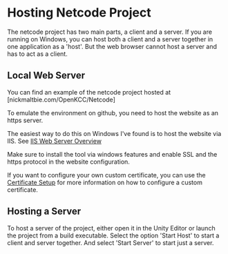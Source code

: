 # Hosting Netcode Project

The netcode project has two main parts, a client and a server.
If you are running on Windows, you can host both a client and a server together
in one application as a 'host'. But the web browser cannot host a server and
has to act as a client.

## Local Web Server

You can find an example of the netcode project hosted at
[nickmaltbie.com/OpenKCC/Netcode]

To emulate the environment on github, you need to host the
website as an https server.

The easiest way to do this on Windows I've found is to
host the website via IIS. See
[IIS Web Server Overview](https://learn.microsoft.com/en-us/iis/get-started/introduction-to-iis/iis-web-server-overview)

Make sure to install the tool via windows features and enable SSL and the
https protocol in the website configuration.

If you want to configure your own custom certificate, you can use the
[Certificate Setup](certificate-setup.md) for more information on how
to configure a custom certificate.

## Hosting a Server

To host a server of the project, either open it in the Unity Editor
or launch the project from a build executable. Select the option 'Start Host'
to start a client and server together. And select 'Start Server' to start
just a server.
